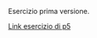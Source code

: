 Esercizio prima versione.

[Link esercizio di p5](https://editor.p5js.org/benedettb/full/3kQMxqwTC)
